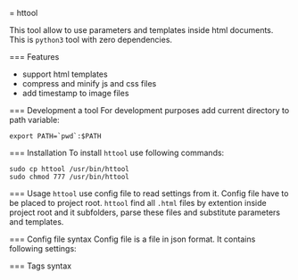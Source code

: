 = httool

This tool allow to use parameters and templates inside html documents. This is `python3` tool with zero dependencies.

=== Features
- support html templates
- compress and minify js and css files
- add timestamp to image files

=== Development a tool
For development purposes add current directory to path variable:
```
export PATH=`pwd`:$PATH
```

=== Installation
To install `httool` use following commands:
```
sudo cp httool /usr/bin/httool
sudo chmod 777 /usr/bin/httool
```

=== Usage
`httool` use config file to read settings from it. Config file have to be placed to project root. `httool` find all `.html` files by extention inside project root and it subfolders, parse these files and substitute parameters and templates.


=== Config file syntax
Config file is a file in json format. It contains following settings:



=== Tags syntax